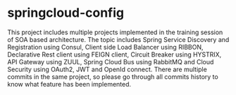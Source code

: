 # springcloud-config
This project includes multiple projects implemented in the training session of SOA based architecture. The topic includes Spring Service Discovery and Registration using Consul, Client side Load Balancer using RIBBON, Declarative Rest client using FEIGN client, Circuit Breaker using HYSTRIX, API Gateway using ZUUL, Spring Cloud Bus using RabbitMQ and Cloud Security using OAuth2, JWT and OpenId connect. There are multiple commits in the same project, so please go through all commits history to know what feature has been implemented.
